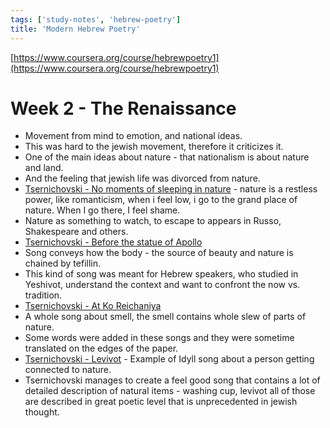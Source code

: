 ```yaml
---
tags: ['study-notes', 'hebrew-poetry']
title: 'Modern Hebrew Poetry'
---
```

[https://www.coursera.org/course/hebrewpoetry1](https://www.coursera.org/course/hebrewpoetry1)

# Week 2 - The Renaissance
- Movement from mind to emotion, and national ideas.
- This was hard to the jewish movement, therefore it criticizes it.
- One of the main ideas about nature - that nationalism is about nature and land.
- And the feeling that jewish life was divorced from nature.
- [Tsernichovski - No moments of sleeping in nature][1] - nature is a restless power, like romanticism, when i feel low, i go to the grand place of nature. When I go there, I feel shame.
- Nature as something to watch, to escape to appears in Russo, Shakespeare and others.
- [Tsernichovski - Before the statue of Apollo][2]
- Song conveys how the body - the source of beauty and nature is chained by tefillin.
- This kind of song was meant for Hebrew speakers, who studied in Yeshivot, understand the context and want to confront the now vs. tradition.
- [Tsernichovski - At Ko Reichaniya][3]
- A whole song about smell, the smell contains whole slew of parts of nature.
- Some words were added in these songs and they were sometime translated on the edges of the paper.
- [Tsernichovski - Levivot][4] - Example of Idyll song about a person getting connected to nature.
- Tsernichovski manages to create a feel good song that contains a lot of detailed description of natural items - washing cup, levivot all of those are described in great poetic level that is unprecedented in jewish thought.


[1]: http://www.sikumuna.co.il/wiki/%D7%9C%D7%90_%D7%A8%D7%92%D7%A2%D7%99_%D7%A9%D7%A0%D7%AA_/_%D7%A9%D7%90%D7%95%D7%9C_%D7%98%D7%A9%D7%A8%D7%A0%D7%99%D7%97%D7%95%D7%91%D7%A1%D7%A7%D7%99
[2]: http://benyehuda.org/tchernichowsky/lenoxax_pesel_apollo.html
[3]: http://benyehuda.org/tchernichowsky/at_ko_rexaniya.html
[4]: http://benyehuda.org/tchernichowsky/levivot.html
